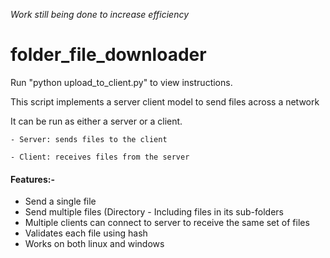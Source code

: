 *Work still being done to increase efficiency*

# folder_file_downloader
Run "python upload_to_client.py" to view instructions.

This script implements a server client model to send files across a network

It can be run as either a server or a client.

    - Server: sends files to the client

    - Client: receives files from the server

#### Features:-
* Send a single file
* Send multiple files (Directory - Including files in its sub-folders
* Multiple clients can connect to server to receive the same set of files
* Validates each file using hash
* Works on both linux and windows
